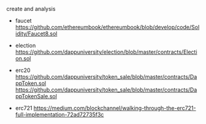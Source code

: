 create and analysis

- faucet
https://github.com/ethereumbook/ethereumbook/blob/develop/code/Solidity/Faucet8.sol
- election
https://github.com/dappuniversity/election/blob/master/contracts/Election.sol

- erc20
https://github.com/dappuniversity/token_sale/blob/master/contracts/DappToken.sol
https://github.com/dappuniversity/token_sale/blob/master/contracts/DappTokenSale.sol

- erc721
https://medium.com/blockchannel/walking-through-the-erc721-full-implementation-72ad72735f3c
